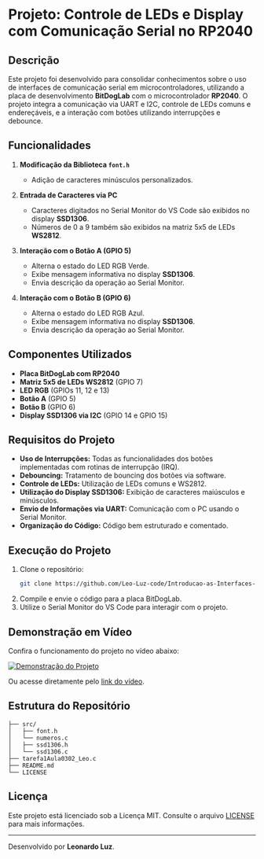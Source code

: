 # Projeto: Controle de LEDs e Display com Comunicação Serial no RP2040

## Descrição

Este projeto foi desenvolvido para consolidar conhecimentos sobre o uso de interfaces de comunicação serial em microcontroladores, utilizando a placa de desenvolvimento **BitDogLab** com o microcontrolador **RP2040**. O projeto integra a comunicação via UART e I2C, controle de LEDs comuns e endereçáveis, e a interação com botões utilizando interrupções e debounce.

## Funcionalidades

1. **Modificação da Biblioteca `font.h`**

   - Adição de caracteres minúsculos personalizados.

2. **Entrada de Caracteres via PC**

   - Caracteres digitados no Serial Monitor do VS Code são exibidos no display **SSD1306**.
   - Números de 0 a 9 também são exibidos na matriz 5x5 de LEDs **WS2812**.

3. **Interação com o Botão A (GPIO 5)**

   - Alterna o estado do LED RGB Verde.
   - Exibe mensagem informativa no display **SSD1306**.
   - Envia descrição da operação ao Serial Monitor.

4. **Interação com o Botão B (GPIO 6)**
   - Alterna o estado do LED RGB Azul.
   - Exibe mensagem informativa no display **SSD1306**.
   - Envia descrição da operação ao Serial Monitor.

## Componentes Utilizados

- **Placa BitDogLab com RP2040**
- **Matriz 5x5 de LEDs WS2812** (GPIO 7)
- **LED RGB** (GPIOs 11, 12 e 13)
- **Botão A** (GPIO 5)
- **Botão B** (GPIO 6)
- **Display SSD1306 via I2C** (GPIO 14 e GPIO 15)

## Requisitos do Projeto

- **Uso de Interrupções:** Todas as funcionalidades dos botões implementadas com rotinas de interrupção (IRQ).
- **Debouncing:** Tratamento de bouncing dos botões via software.
- **Controle de LEDs:** Utilização de LEDs comuns e WS2812.
- **Utilização do Display SSD1306:** Exibição de caracteres maiúsculos e minúsculos.
- **Envio de Informações via UART:** Comunicação com o PC usando o Serial Monitor.
- **Organização do Código:** Código bem estruturado e comentado.

## Execução do Projeto

1. Clone o repositório:
   ```bash
   git clone https://github.com/Leo-Luz-code/Introducao-as-Interfaces-de-Comunicacao-Serial-com-RP2040-UART-SPI-e-I2C.git
   ```
2. Compile e envie o código para a placa BitDogLab.
3. Utilize o Serial Monitor do VS Code para interagir com o projeto.

## Demonstração em Vídeo

Confira o funcionamento do projeto no vídeo abaixo:

[![Demonstração do Projeto](https://img.youtube.com/vi/ID_DO_VIDEO/maxresdefault.jpg)](https://www.youtube.com/shorts/ImYPL_FY4pU)

Ou acesse diretamente pelo [link do vídeo](https://www.youtube.com/shorts/ImYPL_FY4pU).

## Estrutura do Repositório

```
├── src/
│   ├── font.h
│   └── numeros.c
│   ├── ssd1306.h
│   └── ssd1306.c
├── tarefa1Aula0302_Leo.c
├── README.md
└── LICENSE
```

## Licença

Este projeto está licenciado sob a Licença MIT. Consulte o arquivo [LICENSE](./LICENSE) para mais informações.

---

Desenvolvido por **Leonardo Luz**.
